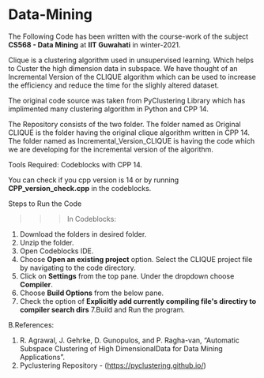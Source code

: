 # Data-Mining
The Following Code has been written with the course-work of the  subject **CS568 - Data Mining** at **IIT Guwahati** in winter-2021.

Clique is a clustering algorithm used in unsupervised learning. Which helps to Custer the high dimension data in subspace.
We have thought of an Incremental Version of the CLIQUE algorithm which can be used to increase the efficiency and reduce the time for the slighly altered dataset.

The original code source was taken from PyClustering Library which has implimented many clustering algorithm in Python and CPP 14.

The Repository consists of the two folder.
The folder named as Original CLIQUE is the folder having the original clique algorithm written in CPP 14.
The folder named as Incremental_Version_CLIQUE is having the code which we are developing for the incremental version of the algorithm.


Tools Required: Codeblocks with CPP 14.

You can check if you cpp version is 14 or by running **CPP_version_check.cpp** in the codeblocks.

Steps to Run the Code
>>>In Codeblocks:
1. Download the folders in desired folder.
2. Unzip the folder.
3. Open Codeblocks IDE.
4. Choose **Open an existing project** option. Select the CLIQUE project file by navigating to the code directory.
5. Click on **Settings** from the top pane. Under the dropdown choose **Compiler**.
6. Choose **Build Options** from the below pane. 
7. Check the option of **Explicitly add currently compiling file's directiry to compiler search dirs**
7.Build and Run the program.


B.References:
1. R. Agrawal,  J. Gehrke,  D. Gunopulos, and P. Ragha-van, “Automatic Subspace Clustering of High DimensionalData for Data Mining Applications”.
2. Pyclustering Repository - (https://pyclustering.github.io/)
